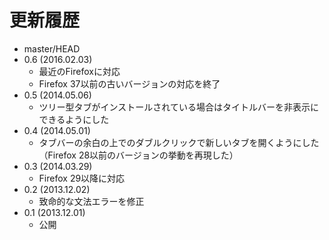 # 更新履歴

 - master/HEAD
 - 0.6 (2016.02.03)
   * 最近のFirefoxに対応
   * Firefox 37以前の古いバージョンの対応を終了
 - 0.5 (2014.05.06)
   * ツリー型タブがインストールされている場合はタイトルバーを非表示にできるようにした
 - 0.4 (2014.05.01)
   * タブバーの余白の上でのダブルクリックで新しいタブを開くようにした（Firefox 28以前のバージョンの挙動を再現した）
 - 0.3 (2014.03.29)
   * Firefox 29以降に対応
 - 0.2 (2013.12.02)
   * 致命的な文法エラーを修正
 - 0.1 (2013.12.01)
   * 公開
